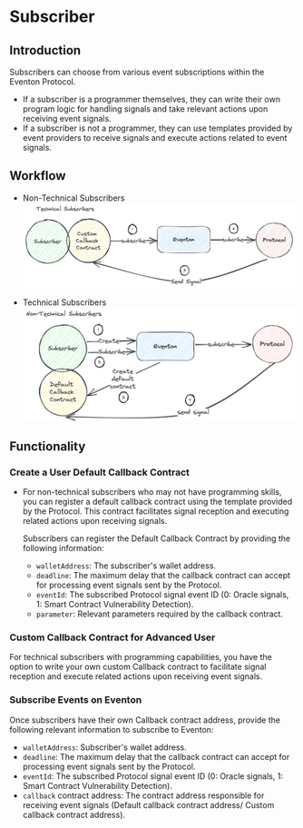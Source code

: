 # Subscriber

## Introduction

Subscribers can choose from various event subscriptions within the Eventon Protocol.

- If a subscriber is a programmer themselves, they can write their own program logic for handling signals and take relevant actions upon receiving event signals.
- If a subscriber is not a programmer, they can use templates provided by event providers to receive signals and execute actions related to event signals.

## Workflow

- Non-Technical Subscribers
  ![Subsciber Workflow](./img/subscriber.jpg)

- Technical Subscribers
  ![Advanced Subsciber Workflow](./img/advandedsub.png)

## Functionality

### Create a User Default Callback Contract

- For non-technical subscribers who may not have programming skills, you can register a default callback contract using the template provided by the Protocol. This contract facilitates signal reception and executing related actions upon receiving signals.

  Subscribers can register the Default Callback Contract by providing the following information:

  - `walletAddress`: The subscriber's wallet address.
  - `deadline`: The maximum delay that the callback contract can accept for processing event signals sent by the Protocol.
  - `eventId`: The subscribed Protocol signal event ID (0: Oracle signals, 1: Smart Contract Vulnerability Detection).
  - `parameter`: Relevant parameters required by the callback contract.

### Custom Callback Contract for Advanced User

For technical subscribers with programming capabilities, you have the option to write your own custom Callback contract to facilitate signal reception and execute related actions upon receiving event signals.

### Subscribe Events on Eventon

Once subscribers have their own Callback contract address, provide the following relevant information to subscribe to Eventon:

- `walletAddress`: Subscriber's wallet address.
- `deadline`: The maximum delay that the callback contract can accept for processing event signals sent by the Protocol.
- `eventId`: The subscribed Protocol signal event ID (0: Oracle signals, 1: Smart Contract Vulnerability Detection).
- `callback` contract address: The contract address responsible for receiving event signals (Default callback contract address/ Custom callback contract address).
